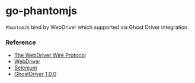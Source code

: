 # go-phantomjs

`PhantomJS` bind by WebDriver which supported via Ghost Driver integration.


### Reference
* [The WebDriver Wire Protocol](https://github.com/SeleniumHQ/selenium/wiki/JsonWireProtocol)
* [WebDriver](https://w3c.github.io/webdriver/webdriver-spec.html)
* [Selenium](https://github.com/SeleniumHQ/selenium)
* [GhostDriver 1.0.0](http://ivandemarino.me/2012/12/04/Finally-GhostDriver-1-0-0/)

